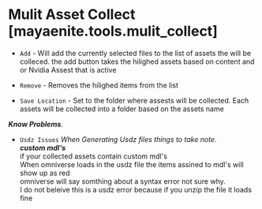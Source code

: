 # Mulit Asset Collect [mayaenite.tools.mulit_collect]

- `Add` - Will add the currently selected files to the list of assets the will be colleced.
the add button takes the hilighed assets based on content and or Nvidia Assest that is active

- `Remove` - Removes the hilighed items from the list

- `Save Location` - Set to the folder where assests will be collected. Each assets will be collected into a folder based on the assets name

***Know Problems***.

* `Usdz Issues` *When Generating Usdz files things to take note.*\
***custom mdl's***\
if your collected assets contain custom mdl's\
When omniverse loads in the usdz file the items assined to mdl's will show up as red\
omniverse will say somthing about a syntax error not sure why.\
I do not beleive this is a usdz error because if you unzip the file it loads fine



